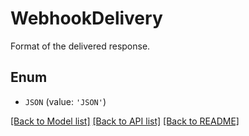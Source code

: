 # WebhookDelivery

Format of the delivered response.

## Enum

* `JSON` (value: `'JSON'`)

[[Back to Model list]](../README.md#documentation-for-models) [[Back to API list]](../README.md#documentation-for-api-endpoints) [[Back to README]](../README.md)


